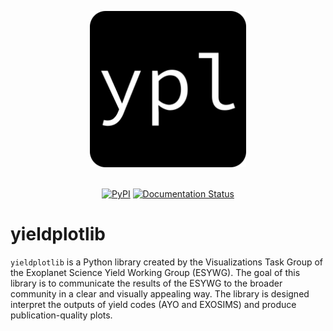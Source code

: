 <p align="center">
  <img width = 250 src="https://raw.githubusercontent.com/coreyspohn/yieldplotlib/main/docs/_static/logo.png" alt="yieldplotlib logo" />
  <br><br>
</p>

<p align="center">
  <a href="https://pypi.org/project/yieldplotlib/"><img src="https://img.shields.io/pypi/v/yieldplotlib.svg?style=flat-square&logo=pypi" alt="PyPI"/></a>
  <a href="https://yieldplotlib.readthedocs.io"><img src="https://readthedocs.org/projects/yieldplotlib/badge/?version=latest&style=flat-square" alt="Documentation Status"/></a>
</p>
<!-- <a href="https://github.com/coreyspohn/yieldplotlib/actions/workflows/ci.yml/"><img src="https://img.shields.io/github/actions/workflow/status/coreyspohn/yieldplotlib/ci.yml?branch=main&logo=github&style=flat-square" alt="CI"/></a> -->


# yieldplotlib

`yieldplotlib` is a Python library created by the Visualizations Task Group of
the Exoplanet Science Yield Working Group (ESYWG). The goal of this library is
to communicate the results of the ESYWG to the broader community in a clear and
visually appealing way. The library is designed interpret the outputs of yield
codes (AYO and EXOSIMS) and produce publication-quality plots.
